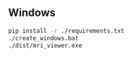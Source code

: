 ## Windows

```bash
pip install -r ./requirements.txt
./create_windows.bat
./dist/mri_viewer.exe
```
